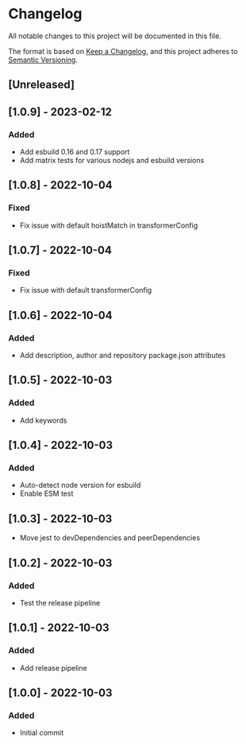 # Changelog

All notable changes to this project will be documented in this file.

The format is based on [Keep a Changelog](https://keepachangelog.com/en/1.0.0/),
and this project adheres to [Semantic Versioning](https://semver.org/spec/v2.0.0.html).

## [Unreleased]

## [1.0.9] - 2023-02-12
### Added
 * Add esbuild 0.16 and 0.17 support
 * Add matrix tests for various nodejs and esbuild versions

## [1.0.8] - 2022-10-04
### Fixed
 * Fix issue with default hoistMatch in transformerConfig

## [1.0.7] - 2022-10-04
### Fixed
 * Fix issue with default transformerConfig

## [1.0.6] - 2022-10-04
### Added
 * Add description, author and repository package.json attributes

## [1.0.5] - 2022-10-03
### Added
 * Add keywords

## [1.0.4] - 2022-10-03
### Added
 * Auto-detect node version for esbuild
 * Enable ESM test

## [1.0.3] - 2022-10-03
 * Move jest to devDependencies and peerDependencies

## [1.0.2] - 2022-10-03
### Added
 * Test the release pipeline

## [1.0.1] - 2022-10-03
### Added
 * Add release pipeline

## [1.0.0] - 2022-10-03
### Added
 * Initial commit
